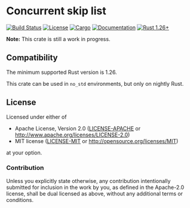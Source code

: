 # Concurrent skip list

[![Build Status](https://travis-ci.org/crossbeam-rs/crossbeam.svg?branch=master)](
https://travis-ci.org/crossbeam-rs/crossbeam)
[![License](https://img.shields.io/badge/license-MIT%2FApache--2.0-blue.svg)](
https://github.com/crossbeam-rs/crossbeam-skiplist)
[![Cargo](https://img.shields.io/crates/v/crossbeam-skiplist.svg)](
https://crates.io/crates/crossbeam-skiplist)
[![Documentation](https://docs.rs/crossbeam-skiplist/badge.svg)](
https://docs.rs/crossbeam-skiplist)
[![Rust 1.26+](https://img.shields.io/badge/rust-1.26+-lightgray.svg)](
https://www.rust-lang.org)

**Note:** This crate is still a work in progress.

<!--
## Usage

Add this to your `Cargo.toml`:

```toml
[dependencies]
crossbeam-skiplist = "0.1"
```

Next, add this to your crate:

```rust
extern crate crossbeam_skiplist;
```
-->

## Compatibility

The minimum supported Rust version is 1.26.

This crate can be used in `no_std` environments, but only on nightly Rust.

## License

Licensed under either of

 * Apache License, Version 2.0 ([LICENSE-APACHE](LICENSE-APACHE) or http://www.apache.org/licenses/LICENSE-2.0)
 * MIT license ([LICENSE-MIT](LICENSE-MIT) or http://opensource.org/licenses/MIT)

at your option.

### Contribution

Unless you explicitly state otherwise, any contribution intentionally submitted
for inclusion in the work by you, as defined in the Apache-2.0 license, shall be
dual licensed as above, without any additional terms or conditions.
